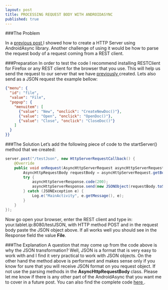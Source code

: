 ```yaml
---
layout: post
title: PROCESSING REQUEST BODY WITH ANDROIDASYNC
published: true
---
```


###The Problem

In a <a href="http://programminglife.io/android-http-server-with-androidasync/" target="_blank"> previous post </a> I showed how to create a HTTP Server using AndroidAsync library.
Another challenge of using it would be how to parse the request body of a request coming from a REST client.

###Preparation
In order to test the code I recommend installing RESTClient for Firefox or any REST client for the browser that you use. This will help us send the request to our server that we have <a href="http://programminglife.io/android-http-server-with-androidasync/" target="_blank"> previously </a> created. 
Lets also send as a JSON request the example bellow:

```json
{"menu": {
  "id": "file",
  "value": "File",
  "popup": {
    "menuitem": [
      {"value": "New", "onclick": "CreateNewDoc()"},
      {"value": "Open", "onclick": "OpenDoc()"},
      {"value": "Close", "onclick": "CloseDoc()"}
    ]
  }
}}
```

###The Solution
Let’s add the following piece of code to the startServer() method that we created:

```java
server.post("/testJson", new HttpServerRequestCallback() {
    @Override
    public void onRequest(AsyncHttpServerRequest asyncHttpServerRequest, AsyncHttpServerResponse asyncHttpServerResponse) {
        AsyncHttpRequestBody requestBody = asyncHttpServerRequest.getBody();
        try {
            asyncHttpServerResponse.code(200);
            asyncHttpServerResponse.send(new JSONObject(requestBody.toString()).getJSONObject("menu").getString("value"));
        } catch (JSONException e) {
            Log.e("MainActivity", e.getMessage(), e);
        }
    }
});
```
Now go open your browser, enter the REST client and type in: your.tablet.ip:8080/testJSON, with HTTP method POST and in the request body paste the JSON object above. If all works well you should see in the Response field the value <b>File</b>.

###The Explanation
A question that may come up from the code above is why the JSON transformation? Well, JSON is a format that is very easy to work with and I find it very practical to work with JSON objects. On the other hand the method above is performant and makes sense only if you know for sure that you will receive JSON format on you request object. If not use the parsing methods in the <b> AsyncHttpRequestBody </b> class.
Please let me know if there is any other part of the AndroidAsync that you want me to cover in a future post.
You can also find the complete code <a href="https://github.com/andreivisan/AndroidAsyncHttpServer" target="_blank"> here </a>.
